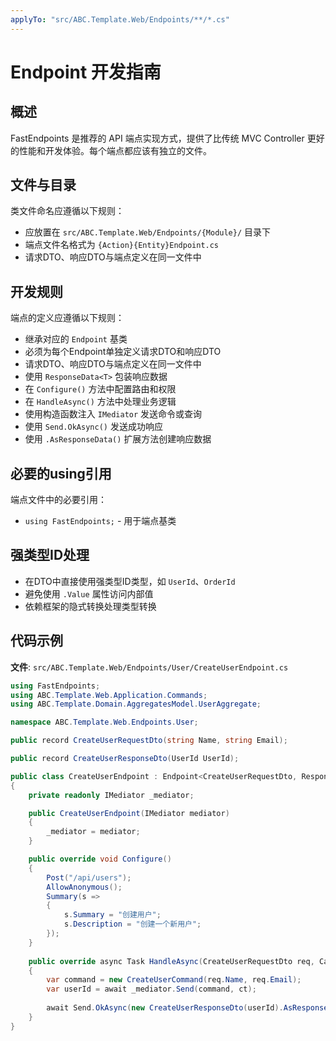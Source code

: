 ```yaml
---
applyTo: "src/ABC.Template.Web/Endpoints/**/*.cs"
---
```


# Endpoint 开发指南

## 概述

FastEndpoints 是推荐的 API 端点实现方式，提供了比传统 MVC Controller 更好的性能和开发体验。每个端点都应该有独立的文件。

## 文件与目录

类文件命名应遵循以下规则：
- 应放置在 `src/ABC.Template.Web/Endpoints/{Module}/` 目录下
- 端点文件名格式为 `{Action}{Entity}Endpoint.cs`
- 请求DTO、响应DTO与端点定义在同一文件中

## 开发规则

端点的定义应遵循以下规则：
- 继承对应的 `Endpoint` 基类
- 必须为每个Endpoint单独定义请求DTO和响应DTO
- 请求DTO、响应DTO与端点定义在同一文件中
- 使用 `ResponseData<T>` 包装响应数据
- 在 `Configure()` 方法中配置路由和权限
- 在 `HandleAsync()` 方法中处理业务逻辑
- 使用构造函数注入 `IMediator` 发送命令或查询
- 使用 `Send.OkAsync()` 发送成功响应
- 使用 `.AsResponseData()` 扩展方法创建响应数据

## 必要的using引用

端点文件中的必要引用：
- `using FastEndpoints;` - 用于端点基类

## 强类型ID处理

- 在DTO中直接使用强类型ID类型，如 `UserId`、`OrderId`
- 避免使用 `.Value` 属性访问内部值
- 依赖框架的隐式转换处理类型转换

## 代码示例

**文件**: `src/ABC.Template.Web/Endpoints/User/CreateUserEndpoint.cs`

```csharp
using FastEndpoints;
using ABC.Template.Web.Application.Commands;
using ABC.Template.Domain.AggregatesModel.UserAggregate;

namespace ABC.Template.Web.Endpoints.User;

public record CreateUserRequestDto(string Name, string Email);

public record CreateUserResponseDto(UserId UserId);

public class CreateUserEndpoint : Endpoint<CreateUserRequestDto, ResponseData<CreateUserResponseDto>>
{
    private readonly IMediator _mediator;

    public CreateUserEndpoint(IMediator mediator)
    {
        _mediator = mediator;
    }

    public override void Configure()
    {
        Post("/api/users");
        AllowAnonymous();
        Summary(s =>
        {
            s.Summary = "创建用户";
            s.Description = "创建一个新用户";
        });
    }
    
    public override async Task HandleAsync(CreateUserRequestDto req, CancellationToken ct)
    {
        var command = new CreateUserCommand(req.Name, req.Email);
        var userId = await _mediator.Send(command, ct);
        
        await Send.OkAsync(new CreateUserResponseDto(userId).AsResponseData(), ct);
    }
}
```
